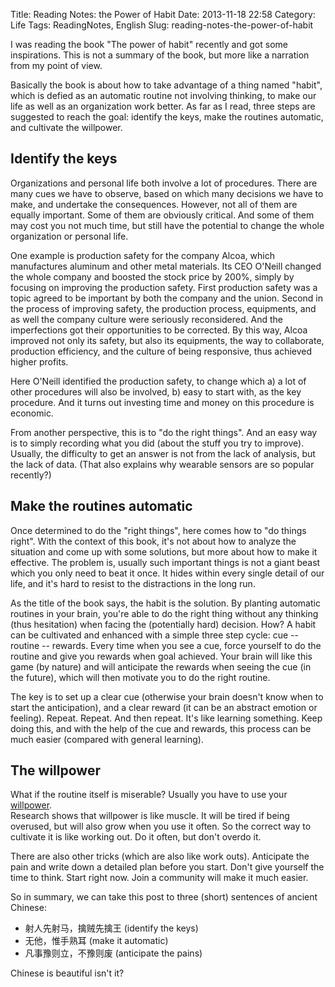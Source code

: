 Title: Reading Notes: the Power of Habit
Date: 2013-11-18 22:58
Category: Life
Tags: ReadingNotes, English
Slug: reading-notes-the-power-of-habit

I was reading the book "The power of habit" recently and got some inspirations.
This is not a summary of the book, but more like a narration from my point of view.

Basically the book is about how to take advantage of a thing named "habit", which is defied as an automatic routine not involving thinking, to make our life as well as an organization work better.
As far as I read, three steps are suggested to reach the goal: identify the keys, make the routines automatic, and cultivate the willpower.

## Identify the keys

Organizations and personal life both involve a lot of procedures. 
There are many cues we have to observe, based on which many decisions we have to make, and undertake the consequences.
However, not all of them are equally important.
Some of them are obviously critical.
And some of them may cost you not much time, but still have the potential to change the whole organization or personal life.

One example is production safety for the company Alcoa, which manufactures aluminum and other metal materials.
Its CEO O'Neill changed the whole company and boosted the stock price by 200%, simply by focusing on improving the production safety.
First production safety was a topic agreed to be important by both the company and the union.
Second in the process of improving safety, the production process, equipments, and as well the company culture were seriously reconsidered. 
And the imperfections got their opportunities to be corrected. 
By this way, Alcoa improved not only its safety, but also its equipments, the way to collaborate, production efficiency, and the culture of being responsive, thus achieved higher profits.

Here O'Neill identified the production safety, to change which a) a lot of other procedures will also be involved, b) easy to start with, as the key procedure.
And it turns out investing time and money on this procedure is economic.

From another perspective, this is to "do the right things".
And an easy way is to simply recording what you did (about the stuff you try to improve).
Usually, the difficulty to get an answer is not from the lack of analysis, but the lack of data.
(That also explains why wearable sensors are so popular recently?)

## Make the routines automatic

Once determined to do the "right things", here comes how to "do things right".
With the context of this book, it's not about how to analyze the situation and come up with some solutions, but more about how to make it effective.
The problem is, usually such important things is not a giant beast which you only need to beat it once.
It hides within every single detail of our life, and it's hard to resist to the distractions in the long run.

As the title of the book says, the habit is the solution.
By planting automatic routines in your brain, you're able to do the right thing without any thinking (thus hesitation) when facing the (potentially hard) decision.
How?
A habit can be cultivated and enhanced with a simple three step cycle: cue -- routine -- rewards. 
Every time when you see a cue, force yourself to do the routine and give you rewards when goal achieved.
Your brain will like this game (by nature) and will anticipate the rewards when seeing the cue (in the future), which will then motivate you to do the right routine.

The key is to set up a clear cue (otherwise your brain doesn't know when to start the anticipation), and a clear reward (it can be an abstract emotion or feeling).
Repeat. Repeat. And then repeat.
It's like learning something.
Keep doing this, and with the help of the cue and rewards, this process can be much easier (compared with general learning).

## The willpower

What if the routine itself is miserable?
Usually you have to use your [willpower](https://yage.ai/reading-notes-the-willpower-instinct.html).  
Research shows that willpower is like muscle.
It will be tired if being overused, but will also grow when you use it often.
So the correct way to cultivate it is like working out.
Do it often, but don't overdo it.

There are also other tricks (which are also like work outs).
Anticipate the pain and write down a detailed plan before you start.
Don't give yourself the time to think. Start right now.
Join a community will make it much easier.

So in summary, we can take this post to three (short) sentences of ancient Chinese:

* 射人先射马，擒贼先擒王 (identify the keys)
* 无他，惟手熟耳 (make it automatic)
* 凡事豫则立，不豫则废 (anticipate the pains)

Chinese is beautiful isn't it?